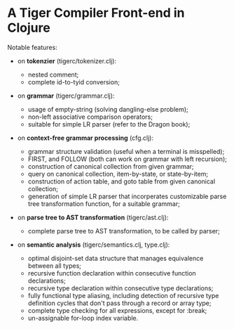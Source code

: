 # A Tiger Compiler Front-end in Clojure

Notable features:

- on **tokenzier** (tigerc/tokenizer.clj):
  - nested comment;
  - complete id-to-tyid conversion;

- on **grammar** (tigerc/grammar.clj):
  - usage of empty-string (solving dangling-else problem);
  - non-left associative comparison operators;
  - suitable for simple LR parser (refer to the Dragon book);

- on **context-free grammar processing** (cfg.clj):
  - grammar structure validation (useful when a terminal is misspelled);
  - FIRST, and FOLLOW (both can work on grammar with left recursion);
  - construction of canonical collection from given grammar;
  - query on canonical collection, item-by-state, or state-by-item;
  - construction of action table, and goto table from given canonical
    collection;
  - generation of simple LR parser that incorperates customizable parse
    tree transformation function, for a suitable grammar;

- on **parse tree to AST transformation** (tigerc/ast.clj):
  - complete parse tree to AST transformation, to be called by parser;

- on **semantic analysis** (tigerc/semantics.clj, type.clj):
  - optimal disjoint-set data structure that manages equivalence between all
    types;
  - recursive function declaration within consecutive function declarations;
  - recursive type declaration within consecutive type declarations;
  - fully functional type aliasing, including detection of recursive type
    definition cycles that don't pass through a record or array type;
  - complete type checking for all expressions, except for :break;
  - un-assignable for-loop index variable.
